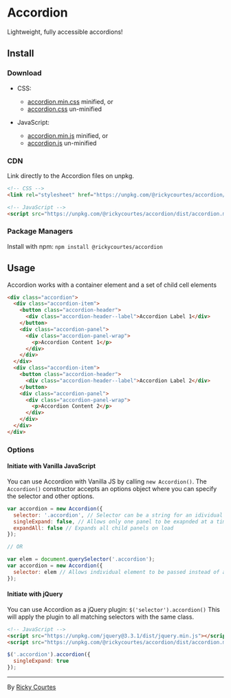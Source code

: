 # Accordion

Lightweight, fully accessible accordions!

## Install

### Download

+ CSS:
  - [accordion.min.css](https://unpkg.com/@rickycourtes/accordion/dist/accordion.min.css) minified, or
  - [accordion.css](https://unpkg.com/@rickycourtes/accordion/dist/accordion.css) un-minified
  
+ JavaScript:
  - [accordion.min.js](https://unpkg.com/@rickycourtes/accordion/dist/accordion.min.js) minified, or
  - [accordion.js](https://unpkg.com/@rickycourtes/accordion/dist/accordion.js) un-minified

### CDN

Link directly to the Accordion files on unpkg.

``` html 
<!-- CSS -->
<link rel="stylesheet" href="https://unpkg.com/@rickycourtes/accordion/dist/accordion.min.css">
```
``` html
<!-- JavaScript -->
<script src="https://unpkg.com/@rickycourtes/accordion/dist/accordion.min.js"></script>
```

### Package Managers

Install with npm: `npm install @rickycourtes/accordion`

## Usage

Accordion works with a container element and a set of child cell elements

``` html
<div class="accordion">
  <div class="accordion-item">
    <button class="accordion-header">
      <div class="accordion-header--label">Accordion Label 1</div>
    </button>
    <div class="accordion-panel">
      <div class="accordion-panel-wrap">
        <p>Accordion Content 1</p>
      </div>
    </div>
  </div>
  <div class="accordion-item">
    <button class="accordion-header">
      <div class="accordion-header--label">Accordion Label 2</div>
    </button>
    <div class="accordion-panel">
      <div class="accordion-panel-wrap">
        <p>Accordion Content 2</p>
      </div>
    </div>
  </div>
</div>
```

### Options

#### Initiate with Vanilla JavaScript

You can use Accordion with Vanilla JS by calling `new Accordion()`. The `Accordion()` constructor accepts an options object where you can specify the selector and other options.

``` js
var accordion = new Accordion({
  selector: '.accordion', // Selector can be a string for an idividual element
  singleExpand: false, // Allows only one panel to be exapnded at a time
  expandAll: false // Expands all child panels on load
});

// OR

var elem = document.querySelector('.accordion');
var accordion = new Accordion({
  selector: elem // Allows individual element to be passed instead of a string
});

```
#### Initiate with jQuery

You can use Accordion as a jQuery plugin: `$('selector').accordion()`
This will apply the plugin to all matching selectors with the same class.

``` html
<!-- JavaScript -->
<script src="https://unpkg.com/jquery@3.3.1/dist/jquery.min.js"></script>
<script src="https://unpkg.com/@rickycourtes/accordion/dist/accordion.min.js"></script>
```
``` js
$('.accordion').accordion({
  singleExpand: true
});
```

---

By [Ricky Courtes](https://rickycourtes.com)
